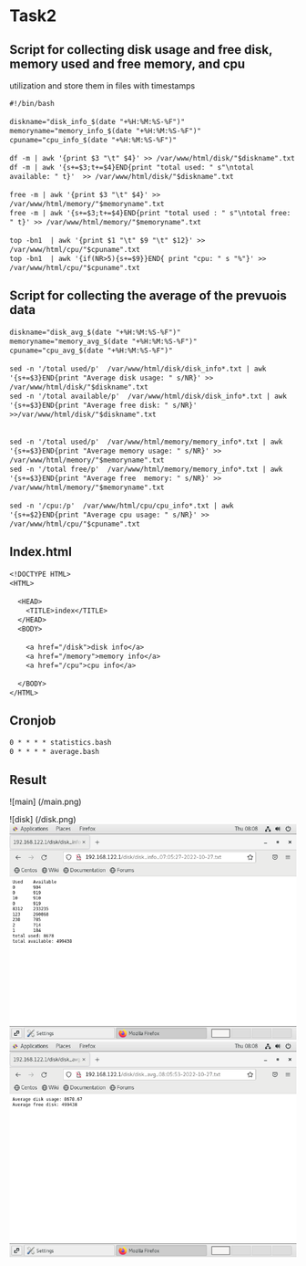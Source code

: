 # Task2

## Script for collecting disk usage and free disk, memory used and free memory, and cpu
utilization and store them in files with timestamps
 ```
 #!/bin/bash

diskname="disk_info_$(date "+%H:%M:%S-%F")"
memoryname="memory_info_$(date "+%H:%M:%S-%F")"
cpuname="cpu_info_$(date "+%H:%M:%S-%F")"

df -m | awk '{print $3 "\t" $4}' >> /var/www/html/disk/"$diskname".txt
df -m | awk '{s+=$3;t+=$4}END{print "total used: " s"\ntotal available: " t}'  >> /var/www/html/disk/"$diskname".txt

free -m | awk '{print $3 "\t" $4}' >>  /var/www/html/memory/"$memoryname".txt
free -m | awk '{s+=$3;t+=$4}END{print "total used : " s"\ntotal free: " t}' >> /var/www/html/memory/"$memoryname".txt

top -bn1  | awk '{print $1 "\t" $9 "\t" $12}' >> /var/www/html/cpu/"$cpuname".txt
top -bn1  | awk '{if(NR>5){s+=$9}}END{ print "cpu: " s "%"}' >>  /var/www/html/cpu/"$cpuname".txt
```
## Script for collecting the average of the prevuois data 
```
diskname="disk_avg_$(date "+%H:%M:%S-%F")"
memoryname="memory_avg_$(date "+%H:%M:%S-%F")"
cpuname="cpu_avg_$(date "+%H:%M:%S-%F")"

sed -n '/total used/p'  /var/www/html/disk/disk_info*.txt | awk '{s+=$3}END{print "Average disk usage: " s/NR}' >> /var/www/html/disk/"$diskname".txt
sed -n '/total available/p'  /var/www/html/disk/disk_info*.txt | awk '{s+=$3}END{print "Average free disk: " s/NR}' >>/var/www/html/disk/"$diskname".txt


sed -n '/total used/p'  /var/www/html/memory/memory_info*.txt | awk '{s+=$3}END{print "Average memory usage: " s/NR}' >> /var/www/html/memory/"$memoryname".txt
sed -n '/total free/p'  /var/www/html/memory/memory_info*.txt | awk '{s+=$3}END{print "Average free  memory: " s/NR}' >> /var/www/html/memory/"$memoryname".txt

sed -n '/cpu:/p'  /var/www/html/cpu/cpu_info*.txt | awk '{s+=$2}END{print "Average cpu usage: " s/NR}' >> /var/www/html/cpu/"$cpuname".txt
```
## Index.html
```
<!DOCTYPE HTML>
<HTML>

  <HEAD>
    <TITLE>index</TITLE>
  </HEAD>
  <BODY>

    <a href="/disk">disk info</a>
    <a href="/memory">memory info</a>
    <a href="/cpu">cpu info</a>

  </BODY>
</HTML>
```

## Cronjob
```
0 * * * * statistics.bash
0 * * * * average.bash
```
## Result

![main] (/main.png)

![disk] (/disk.png)
![info](/info.png)
![avg](/avg.png)


















